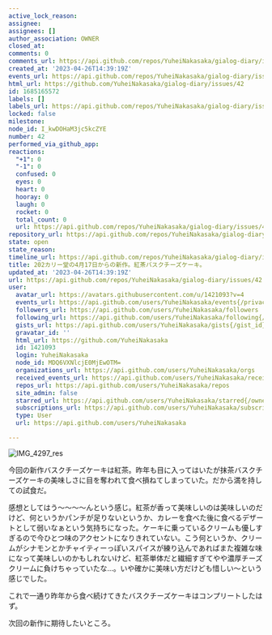```yaml
---
active_lock_reason: 
assignee: 
assignees: []
author_association: OWNER
closed_at: 
comments: 0
comments_url: https://api.github.com/repos/YuheiNakasaka/gialog-diary/issues/42/comments
created_at: '2023-04-26T14:39:19Z'
events_url: https://api.github.com/repos/YuheiNakasaka/gialog-diary/issues/42/events
html_url: https://github.com/YuheiNakasaka/gialog-diary/issues/42
id: 1685165572
labels: []
labels_url: https://api.github.com/repos/YuheiNakasaka/gialog-diary/issues/42/labels{/name}
locked: false
milestone: 
node_id: I_kwDOHaM3jc5kcZYE
number: 42
performed_via_github_app: 
reactions:
  "+1": 0
  "-1": 0
  confused: 0
  eyes: 0
  heart: 0
  hooray: 0
  laugh: 0
  rocket: 0
  total_count: 0
  url: https://api.github.com/repos/YuheiNakasaka/gialog-diary/issues/42/reactions
repository_url: https://api.github.com/repos/YuheiNakasaka/gialog-diary
state: open
state_reason: 
timeline_url: https://api.github.com/repos/YuheiNakasaka/gialog-diary/issues/42/timeline
title: 202カリー堂の4月17日からの新作。紅茶バスクチーズケーキ。
updated_at: '2023-04-26T14:39:19Z'
url: https://api.github.com/repos/YuheiNakasaka/gialog-diary/issues/42
user:
  avatar_url: https://avatars.githubusercontent.com/u/1421093?v=4
  events_url: https://api.github.com/users/YuheiNakasaka/events{/privacy}
  followers_url: https://api.github.com/users/YuheiNakasaka/followers
  following_url: https://api.github.com/users/YuheiNakasaka/following{/other_user}
  gists_url: https://api.github.com/users/YuheiNakasaka/gists{/gist_id}
  gravatar_id: ''
  html_url: https://github.com/YuheiNakasaka
  id: 1421093
  login: YuheiNakasaka
  node_id: MDQ6VXNlcjE0MjEwOTM=
  organizations_url: https://api.github.com/users/YuheiNakasaka/orgs
  received_events_url: https://api.github.com/users/YuheiNakasaka/received_events
  repos_url: https://api.github.com/users/YuheiNakasaka/repos
  site_admin: false
  starred_url: https://api.github.com/users/YuheiNakasaka/starred{/owner}{/repo}
  subscriptions_url: https://api.github.com/users/YuheiNakasaka/subscriptions
  type: User
  url: https://api.github.com/users/YuheiNakasaka

---
```

![IMG_4297_res](https://user-images.githubusercontent.com/1421093/234608717-495ed047-a5b4-4ede-8b9e-956eb691daa9.JPG)

今回の新作バスクチーズケーキは紅茶。昨年も目に入ってはいたが抹茶バスクチーズケーキの美味しさに目を奪われて食べ損ねてしまっていた。だから満を持しての試食だ。

感想としてはう〜〜〜〜んという感じ。紅茶が香って美味しいのは美味しいのだけど、何というかパンチが足りないというか、カレーを食べた後に食べるデザートとして弱いなぁという気持ちになった。ケーキに乗っているクリームも優しすぎるので今ひとつ味のアクセントになりきれていない。こう何というか、クリームがシナモンとかチャイティーっぽいスパイスが練り込んであればまた複雑な味になって美味しいのかもしれないけど、紅茶単体だと繊細すぎてやや濃厚チーズクリームに負けちゃっていたな...。いや確かに美味い方だけども惜しい〜という感じでした。

これで一通り昨年から食べ続けてきたバスクチーズケーキはコンプリートしたはず。

次回の新作に期待したいところ。